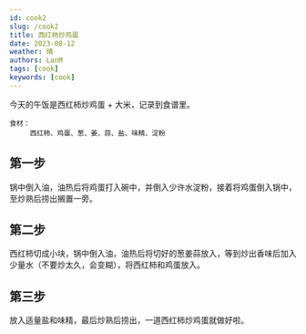 ```yaml
---
id: cook2
slug: /cook2
title: 西红柿炒鸡蛋
date: 2023-08-12
weather: 晴
authors: LanM
tags: [cook]
keywords: [cook]
---
```


今天的午饭是西红柿炒鸡蛋 + 大米，记录到食谱里。

    食材：
         西红柿、鸡蛋、葱、姜、蒜、盐、味精、淀粉

## 第一步

锅中倒入油，油热后将鸡蛋打入碗中，并倒入少许水淀粉，接着将鸡蛋倒入锅中，至炒熟后捞出搁置一旁。

## 第二步

西红柿切成小块，锅中倒入油，油热后将切好的葱姜蒜放入，等到炒出香味后加入少量水（不要炒太久，会变糊），将西红柿和鸡蛋放入。

## 第三步

放入适量盐和味精，最后炒熟后捞出，一道西红柿炒鸡蛋就做好啦。
